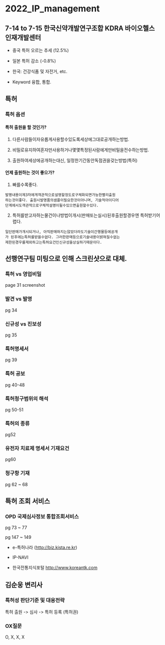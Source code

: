 # 2022_IP_management
## 7-14 to 7-15 한국신약개발연구조합 KDRA 바이오헬스 인재개발센터
- 중국 특허 오르는 추세 (12.5%)

- 일본 특허 감소 (-0.8%)

- 한국: 건강식품 및 자전거, etc. 

- Keyword 융합, 통합.

## 특허 
### 특허 옵션
#### 특허 출원을 할 것인가?
1) 다른사람들이자유롭게사용할수있도록세상에그대로공개하는방법.

2) 비밀로유지하여혼자만사용하거나몇몇특정된사람에게만비밀을전수하는방법.

3) 출원하여세상에공개하는대신, 일정한기간동안독점권을갖는방법(특허)

#### 언제 출원하는 것이 좋으가?
1) 빠를수록좋다.
```
발명내용이제3자에게객관적으로설명할정도로구체화되면가능한빨리출원
하는것이좋다. 출원시발명품의샘플이필요한것이아니며, 기술적아이디어
단계에서도객관적으로구체적설명이될수있으면출원할수있다. 
```

2) 특허를받고자하는물건이나방법이개시(판매또는실시)된후출원할경우엔 특허받기어렵다.
```
일단판매가개시되거나, 아직판매하지는않았더라도기술이간행물등에공개
가 된후에는특허를받을수없다. 그러한판매등으로기술내용이밝혀질수없는
제한된경우를제외하고는특허요건인신규성을상실하기때문이다.
```

## 선행연구팀 미팅으로 인해 스크린샷으로 대체.
### 특허 vs 영업비밀
page 31 screenshot

### 발견 vs 발명
pg 34

### 신규성 vs 진보성
pg 35

### 특허명세서
pg 39

### 특허 공보
pg 40-48

### 특허청구범위의 해석
pg 50-51

### 특허의 종류
pg52

### 유전자 치료제 명세서 기재요건
pg60

### 청구항 기재
pg 62 ~ 68

## 특허 조회 서비스
### OPD 국제심사정보 통합조회서비스
pg 73 ~ 77

pg 147 ~ 149

- e-특허나라 (http://biz.kista.re.kr)

- IP-NAVI

- 한국전통지식포털 http://www.koreantk.com

## 김순웅 변리사
### 특허성 판단기준 및 대응전략
특허 출원 -> 심사 -> 특허 등록 (특허권)

### OX질문
O, X, X, X